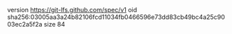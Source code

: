 version https://git-lfs.github.com/spec/v1
oid sha256:03005aa3a24b82106fcd11034fb0466596e73dd83cb49bc4a25c9003ec2a5f2a
size 84

